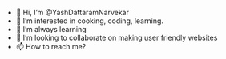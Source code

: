 - 👋 Hi, I’m @YashDattaramNarvekar
- 👀 I’m interested in cooking, coding, learning.
- 🌱 I’m always learning 
- 💞️ I’m looking to collaborate on making user friendly websites
- 📫 How to reach me?

<!---
YashDattaramNarvekar/YashDattaramNarvekar is a ✨ special ✨ repository because its `README.md` (this file) appears on your GitHub profile.
You can click the Preview link to take a look at your changes.
--->
